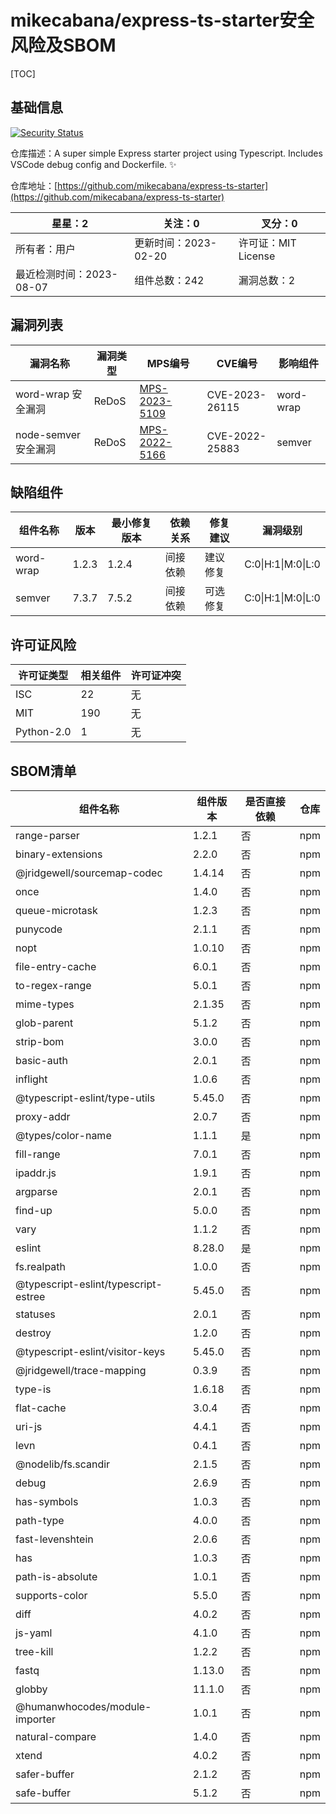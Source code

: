 # mikecabana/express-ts-starter安全风险及SBOM

[TOC]

## 基础信息

[![Security Status](https://www.murphysec.com/platform3/v31/badge/1688458881864192000.svg)](https://www.murphysec.com/console/report/1688458881469927425/1688458881864192000)

仓库描述：A super simple Express starter project using Typescript. Includes VSCode debug config and Dockerfile. ✨

仓库地址：[https://github.com/mikecabana/express-ts-starter](https://github.com/mikecabana/express-ts-starter)

| 星星：2                  | 关注：0              | 叉分：0             |
| ------------------------ | -------------------- | ------------------- |
| 所有者：用户             | 更新时间：2023-02-20 | 许可证：MIT License |
| 最近检测时间：2023-08-07 | 组件总数：242        | 漏洞总数：2         |



## 漏洞列表

| 漏洞名称             | 漏洞类型 | MPS编号                                                    | CVE编号        | 影响组件  |
| -------------------- | -------- | ---------------------------------------------------------- | -------------- | --------- |
| word-wrap 安全漏洞   | ReDoS    | [MPS-2023-5109](https://www.oscs1024.com/hd/MPS-2023-5109) | CVE-2023-26115 | word-wrap |
| node-semver 安全漏洞 | ReDoS    | [MPS-2022-5166](https://www.oscs1024.com/hd/MPS-2022-5166) | CVE-2022-25883 | semver    |



## 缺陷组件

| 组件名称  | 版本  | 最小修复版本 | 依赖关系 | 修复建议 | 漏洞级别           |
| --------- | ----- | ------------ | -------- | -------- | ------------------ |
| word-wrap | 1.2.3 | 1.2.4        | 间接依赖 | 建议修复 | C:0\|H:1\|M:0\|L:0 |
| semver    | 7.3.7 | 7.5.2        | 间接依赖 | 可选修复 | C:0\|H:1\|M:0\|L:0 |



## 许可证风险

| 许可证类型 | 相关组件 | 许可证冲突 |
| ---------- | -------- | ---------- |
| ISC        | 22       | 无         |
| MIT        | 190      | 无         |
| Python-2.0 | 1        | 无         |



## SBOM清单

| 组件名称                             | 组件版本 | 是否直接依赖 | 仓库 |
| ------------------------------------ | -------- | ------------ | ---- |
| range-parser                         | 1.2.1    | 否           | npm  |
| binary-extensions                    | 2.2.0    | 否           | npm  |
| @jridgewell/sourcemap-codec          | 1.4.14   | 否           | npm  |
| once                                 | 1.4.0    | 否           | npm  |
| queue-microtask                      | 1.2.3    | 否           | npm  |
| punycode                             | 2.1.1    | 否           | npm  |
| nopt                                 | 1.0.10   | 否           | npm  |
| file-entry-cache                     | 6.0.1    | 否           | npm  |
| to-regex-range                       | 5.0.1    | 否           | npm  |
| mime-types                           | 2.1.35   | 否           | npm  |
| glob-parent                          | 5.1.2    | 否           | npm  |
| strip-bom                            | 3.0.0    | 否           | npm  |
| basic-auth                           | 2.0.1    | 否           | npm  |
| inflight                             | 1.0.6    | 否           | npm  |
| @typescript-eslint/type-utils        | 5.45.0   | 否           | npm  |
| proxy-addr                           | 2.0.7    | 否           | npm  |
| @types/color-name                    | 1.1.1    | 是           | npm  |
| fill-range                           | 7.0.1    | 否           | npm  |
| ipaddr.js                            | 1.9.1    | 否           | npm  |
| argparse                             | 2.0.1    | 否           | npm  |
| find-up                              | 5.0.0    | 否           | npm  |
| vary                                 | 1.1.2    | 否           | npm  |
| eslint                               | 8.28.0   | 是           | npm  |
| fs.realpath                          | 1.0.0    | 否           | npm  |
| @typescript-eslint/typescript-estree | 5.45.0   | 否           | npm  |
| statuses                             | 2.0.1    | 否           | npm  |
| destroy                              | 1.2.0    | 否           | npm  |
| @typescript-eslint/visitor-keys      | 5.45.0   | 否           | npm  |
| @jridgewell/trace-mapping            | 0.3.9    | 否           | npm  |
| type-is                              | 1.6.18   | 否           | npm  |
| flat-cache                           | 3.0.4    | 否           | npm  |
| uri-js                               | 4.4.1    | 否           | npm  |
| levn                                 | 0.4.1    | 否           | npm  |
| @nodelib/fs.scandir                  | 2.1.5    | 否           | npm  |
| debug                                | 2.6.9    | 否           | npm  |
| has-symbols                          | 1.0.3    | 否           | npm  |
| path-type                            | 4.0.0    | 否           | npm  |
| fast-levenshtein                     | 2.0.6    | 否           | npm  |
| has                                  | 1.0.3    | 否           | npm  |
| path-is-absolute                     | 1.0.1    | 否           | npm  |
| supports-color                       | 5.5.0    | 否           | npm  |
| diff                                 | 4.0.2    | 否           | npm  |
| js-yaml                              | 4.1.0    | 否           | npm  |
| tree-kill                            | 1.2.2    | 否           | npm  |
| fastq                                | 1.13.0   | 否           | npm  |
| globby                               | 11.1.0   | 否           | npm  |
| @humanwhocodes/module-importer       | 1.0.1    | 否           | npm  |
| natural-compare                      | 1.4.0    | 否           | npm  |
| xtend                                | 4.0.2    | 否           | npm  |
| safer-buffer                         | 2.1.2    | 否           | npm  |
| safe-buffer                          | 5.1.2    | 否           | npm  |